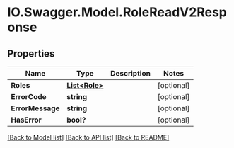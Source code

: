 # IO.Swagger.Model.RoleReadV2Response
## Properties

Name | Type | Description | Notes
------------ | ------------- | ------------- | -------------
**Roles** | [**List&lt;Role&gt;**](Role.md) |  | [optional] 
**ErrorCode** | **string** |  | [optional] 
**ErrorMessage** | **string** |  | [optional] 
**HasError** | **bool?** |  | [optional] 

[[Back to Model list]](../README.md#documentation-for-models) [[Back to API list]](../README.md#documentation-for-api-endpoints) [[Back to README]](../README.md)

